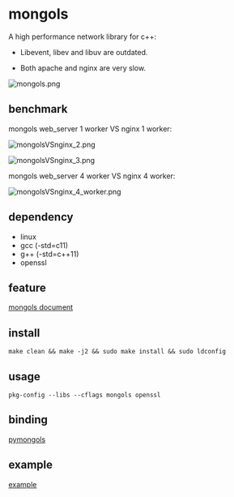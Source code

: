 # mongols

A high performance network library for c++:

- Libevent, libev and libuv are outdated.

- Both apache and nginx are very slow.

![mongols.png](https://raw.githubusercontent.com/webcpp/mongols/master/example/html/image/mongols.png)

## benchmark

mongols web_server 1 worker VS nginx 1 worker:

![mongolsVSnginx_2.png](https://raw.githubusercontent.com/webcpp/mongols/master/benchmark/mongolsVSnginx_2.png)

![mongolsVSnginx_3.png](https://raw.githubusercontent.com/webcpp/mongols/master/benchmark/mongolsVSnginx_3.png)

mongols web_server 4 worker VS nginx 4 worker:

![mongolsVSnginx_4_worker.png](https://raw.githubusercontent.com/webcpp/mongols/master/benchmark/mongolsVSnginx_4_worker.png)


## dependency

- linux
- gcc (-std=c11)
- g++ (-std=c++11)
- openssl

## feature

[mongols document](https://mongols.hi-nginx.com)

## install

`make clean && make -j2 && sudo make install && sudo ldconfig`

## usage

`pkg-config --libs --cflags mongols openssl`

## binding

[pymongols](https://github.com/webcpp/pymongols)

## example

[example](https://github.com/webcpp/mongols/tree/master/example)
